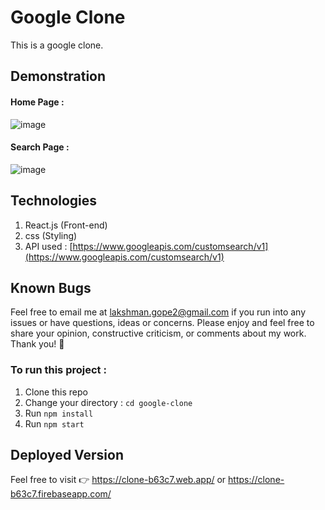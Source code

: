 # Google Clone

This is a google clone.

## Demonstration

#### Home Page :

![image](https://user-images.githubusercontent.com/58518192/92999428-91252a00-f542-11ea-80ea-f5d0ea4ab3f8.png)

#### Search Page :

![image](https://user-images.githubusercontent.com/58518192/92999422-823e7780-f542-11ea-8ea9-2e54504a5733.png)

## Technologies

1. React.js (Front-end)
2. css (Styling)
3. API used : [https://www.googleapis.com/customsearch/v1](https://www.googleapis.com/customsearch/v1)

## Known Bugs

Feel free to email me at lakshman.gope2@gmail.com if you run into any issues or have questions, ideas or concerns. Please enjoy
and feel free to share your opinion, constructive criticism, or comments about my work. Thank you! 🙂

### To run this project :

1. Clone this repo
2. Change your directory : `cd google-clone`
3. Run `npm install`
4. Run `npm start`

## Deployed Version

Feel free to visit 👉 https://clone-b63c7.web.app/ or https://clone-b63c7.firebaseapp.com/
